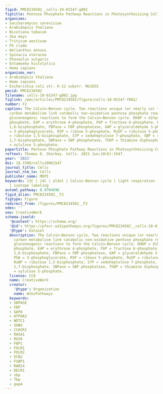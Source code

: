 ```yaml
---
figid: PMC8234502__cells-10-01547-g002
figtitle: Pentose Phosphate Pathway Reactions in Photosynthesizing Cells
organisms:
- Saccharomyces cerevisiae
- Arabidopsis thaliana
- Nicotiana tabacum
- Zea mays
- Triticum aestivum
- PX clade
- Helianthus annuus
- Spinacia oleracea
- Phaseolus vulgaris
- Entamoeba histolytica
- Homo sapiens
organisms_ner:
- Arabidopsis thaliana
- Homo sapiens
- Escherichia coli str. K-12 substr. MG1655
pmcid: PMC8234502
filename: cells-10-01547-g002.jpg
figlink: /pmc/articles/PMC8234502/figure/cells-10-01547-f002/
number: F2
caption: The Calvin–Benson cycle. Two reactions unique (or nearly so) to photosynthetic
  carbon metabolism link catabolic non-oxidative pentose phosphate reactions with
  gluconeogenic reactions to form the Calvin–Benson cycle. DHAP = dihydroxyacetone
  phosphate, E4P = erythrose 4-phosphate, F6P = fructose 6-phosphate, FBP = fructose
  1,6-bisphosphate, FBPase = FBP phosphatase, GAP = glyceraldehyde 3-phosphate, PGA
  = 3-phosphoglycerate, R5P = ribose 5-phosphate, Ru5P = ribulose 5-phosphate, RuBP
  = ribulose 1,5-bisphosphate, S7P = sedoheptulose 7-phosphate, SBP = sedoheptulose
  1,7-bisphosphate, SBPase = SBP phosphatase, ThDP = thiamine diphosphate, and Xu5P
  = xylulose 5-phosphate.
papertitle: Pentose Phosphate Pathway Reactions in Photosynthesizing Cells.
reftext: Thomas D. Sharkey. Cells. 2021 Jun;10(6):1547.
year: '2021'
doi: 10.3390/cells10061547
journal_title: Cells
journal_nlm_ta: Cells
publisher_name: MDPI
keywords: 13C | 14C | aldol | Calvin-Benson cycle | light respiration | photosynthesis
  | isotope labeling
automl_pathway: 0.9704696
figid_alias: PMC8234502__F2
figtype: Figure
redirect_from: /figures/PMC8234502__F2
ndex: ''
seo: CreativeWork
schema-jsonld:
  '@context': https://schema.org/
  '@id': https://pfocr.wikipathways.org/figures/PMC8234502__cells-10-01547-g002.html
  '@type': Dataset
  description: The Calvin–Benson cycle. Two reactions unique (or nearly so) to photosynthetic
    carbon metabolism link catabolic non-oxidative pentose phosphate reactions with
    gluconeogenic reactions to form the Calvin–Benson cycle. DHAP = dihydroxyacetone
    phosphate, E4P = erythrose 4-phosphate, F6P = fructose 6-phosphate, FBP = fructose
    1,6-bisphosphate, FBPase = FBP phosphatase, GAP = glyceraldehyde 3-phosphate,
    PGA = 3-phosphoglycerate, R5P = ribose 5-phosphate, Ru5P = ribulose 5-phosphate,
    RuBP = ribulose 1,5-bisphosphate, S7P = sedoheptulose 7-phosphate, SBP = sedoheptulose
    1,7-bisphosphate, SBPase = SBP phosphatase, ThDP = thiamine diphosphate, and Xu5P
    = xylulose 5-phosphate.
  license: CC0
  name: CreativeWork
  creator:
    '@type': Organization
    name: WikiPathways
  keywords:
  - SBPASE
  - FBP
  - GAPA
  - ATP8A2
  - WDTC1
  - SHBG
  - CCHCR1
  - RASA1
  - RGS6
  - FBP1
  - FOLR1
  - FOLR2
  - ECB2
  - FUBP1
  - RAB14
  - DECR1
  - sbp
  - fbp
  - gapA
---
```


